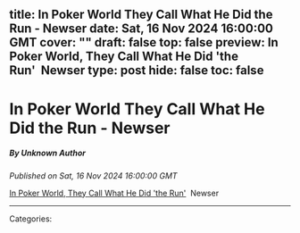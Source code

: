 title: In Poker World They Call What He Did the Run - Newser
date: Sat, 16 Nov 2024 16:00:00 GMT
cover: ""
draft: false
top: false
preview: In Poker World, They Call What He Did 'the Run'&nbsp;&nbsp;Newser
type: post
hide: false
toc: false
---

# In Poker World They Call What He Did the Run - Newser
##### By Unknown Author
_Published on Sat, 16 Nov 2024 16:00:00 GMT_

[In Poker World, They Call What He Did 'the Run'](https://news.google.com/rss/articles/CBMijgFBVV95cUxOV2JGWlJpeGloSGRWSmM0Q0xNR28zVGNNSTdaZVJEaWxITjh0SWRoSTdhblV5NEpEd1RRNGZ5eHhZblQ4Z1p1WktKb1liUURNQ2wxd0pYaE5TT0dfVEwwWUJmQzJ5SkZsS0cxalFja2xQS3lrekt5R0dJVENzamhnb3ZwVjBuS2c2WTNJMzVn?oc=5)  Newser

---
Categories: 
